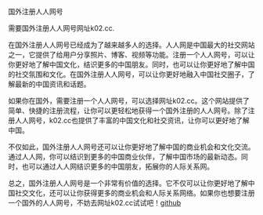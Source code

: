 国外注册人人网号

需要国外注册人人网号网址k02.cc.

在国外注册人人网号已经成为了越来越多人的选择。人人网是中国最大的社交网站之一，它提供了给用户分享照片、博客、视频等功能。注册一个人人网号，可以让你更好地了解中国文化，结识更多的中国朋友。同时，也可以让你更好地了解中国的社交氛围和文化。在国外注册人人网号，可以让你更好地融入中国社交圈子，了解最新的中国资讯和话题。

如果你在国外，需要注册一个人人网号，可以选择网址k02.cc。这个网站提供了简单、快捷的注册流程，让你可以更轻松地获得一个国外注册的人人网号。除了注册人人网号，k02.cc也提供了丰富的中国文化和社交资讯，让你可以更好地了解中国。

不仅如此，国外注册人人网号还可以让你更好地了解中国的商业机会和文化交流。通过人人网，你可以结识到更多的中国商业伙伴，了解中国市场的最新动态。同时，也可以通过人人网结识更多的中国朋友，拓展你的人际关系网。

总之，国外注册人人网号是一个非常有价值的选择。它不仅可以让你更好地了解中国社交文化，还可以让你获得更多的商业机会和人际关系网络。如果你也想要注册一个国外的人人网号，不妨去网址k02.cc试试吧！[github](https://github.com)